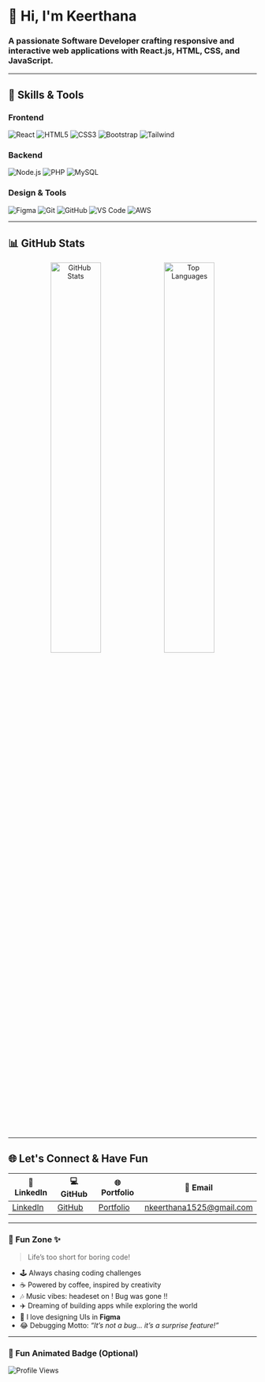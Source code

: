 # 👋 Hi, I'm Keerthana  
### A passionate Software Developer crafting responsive and interactive web applications with **React.js**, **HTML**, **CSS**, and **JavaScript**.  

---

## 🚀 Skills & Tools

### Frontend
![React](https://img.shields.io/badge/-React-61DAFB?logo=react&logoColor=000) 
![HTML5](https://img.shields.io/badge/-HTML5-E34F26?logo=html5&logoColor=fff) 
![CSS3](https://img.shields.io/badge/-CSS3-1572B6?logo=css3) 
![Bootstrap](https://img.shields.io/badge/-Bootstrap-7952B3?logo=bootstrap&logoColor=fff) 
![Tailwind](https://img.shields.io/badge/-TailwindCSS-06B6D4?logo=tailwind-css&logoColor=fff)  

### Backend
![Node.js](https://img.shields.io/badge/-Node.js-339933?logo=node.js&logoColor=fff) 
![PHP](https://img.shields.io/badge/-PHP-777BB4?logo=php&logoColor=fff) 
![MySQL](https://img.shields.io/badge/-MySQL-4479A1?logo=mysql&logoColor=fff)  

### Design & Tools
![Figma](https://img.shields.io/badge/-Figma-F24E1E?logo=figma&logoColor=fff)
![Git](https://img.shields.io/badge/-Git-F05032?logo=git&logoColor=fff) 
![GitHub](https://img.shields.io/badge/-GitHub-181717?logo=github&logoColor=fff) 
![VS Code](https://img.shields.io/badge/-VS%20Code-007ACC?logo=visual-studio-code&logoColor=fff) 
![AWS](https://img.shields.io/badge/-AWS-232F3E?logo=amazon-aws&logoColor=FF9900)  

---

## 📊 GitHub Stats
<p align="center">
  <img src="https://github-readme-stats.vercel.app/api?username=keerthu1501&show_icons=true&theme=radical" alt="GitHub Stats" width="45%">
  <img src="https://github-readme-stats.vercel.app/api/top-langs/?username=keerthu1501&layout=compact&theme=radical" alt="Top Languages" width="45%">
</p>

---

## 🌐 Let's Connect & Have Fun  

| 💼 LinkedIn | 💻 GitHub | 🌐 Portfolio | 📧 Email |
|-------------|-----------|--------------|----------|
| [LinkedIn](https://www.linkedin.com/in/yourprofile) | [GitHub](https://github.com/keerthu1501) | [Portfolio](https://yourwebsite.com) | nkeerthana1525@gmail.com |

---

### 🎉 Fun Zone ✨
> Life’s too short for boring code!  

- 🕹️ Always chasing coding challenges
- ☕ Powered by coffee, inspired by creativity  
- 🎶 Music vibes: headeset on ! Bug was gone !!  
- ✈️ Dreaming of building apps while exploring the world  
- 🎨 I love designing UIs in **Figma**  
- 😂 Debugging Motto: *“It’s not a bug… it’s a surprise feature!”*    

---

### 🌈 Fun Animated Badge (Optional)
![Profile Views](https://komarev.com/ghpvc/?username=keerthu1501&color=brightgreen)

